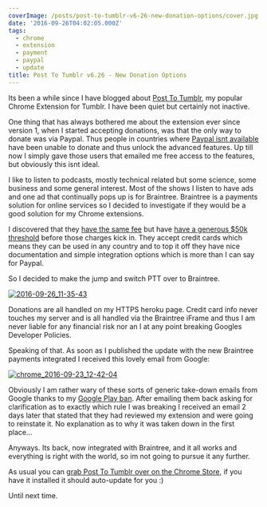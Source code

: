 ```yaml
---
coverImage: /posts/post-to-tumblr-v6-26-new-donation-options/cover.jpg
date: '2016-09-26T04:02:05.000Z'
tags:
  - chrome
  - extension
  - payment
  - paypal
  - update
title: Post To Tumblr v6.26 - New Donation Options
---
```


Its been a while since I have blogged about [Post To Tumblr](https://chrome.google.com/webstore/detail/post-to-tumblr/dbpicbbcpanckagpdjflgojlknomoiah), my popular Chrome Extension for Tumblr. I have been quiet but certainly not inactive.

<!-- more -->

One thing that has always bothered me about the extension ever since version 1, when I started accepting donations, was that the only way to donate was via Paypal. Thus people in countries where [Paypal isnt available](https://smallbusiness.chron.com/country-doesnt-work-paypal-66099.html) have been unable to donate and thus unlock the advanced features. Up till now I simply gave those users that emailed me free access to the features, but obviously this isnt ideal.

I like to listen to podcasts, mostly technical related but some science, some business and some general interest. Most of the shows I listen to have ads and one ad that continually pops up is for Braintree. Braintree is a payments solution for online services so I decided to investigate if they would be a good solution for my Chrome extensions.

I discovered that they [have the same fee](https://www.braintreepayments.com/braintree-pricing) but have [have a generous \$50k threshold](https://www.braintreepayments.com/braintree-pricing) before those charges kick in. They accept credit cards which means they can be used in any country and to top it off they have nice documentation and simple integration options which is more than I can say for Paypal.

So I decided to make the jump and switch PTT over to Braintree.

[![2016-09-26_11-35-43](https://www.mikecann.co.uk/wp-content/uploads/2016/09/2016-09-26_11-35-43.gif)](https://www.mikecann.co.uk/wp-content/uploads/2016/09/2016-09-26_11-35-43.gif)

Donations are all handled on my HTTPS heroku page. Credit card info never touches my server and is all handled via the Braintree iFrame and thus I am never liable for any financial risk nor an I at any point breaking Googles Developer Policies.

Speaking of that. As soon as I published the update with the new Braintree payments integrated I received this lovely email from Google:

[![chrome_2016-09-23_12-42-04](https://www.mikecann.co.uk/wp-content/uploads/2016/09/chrome_2016-09-23_12-42-04.png)](https://www.mikecann.co.uk/wp-content/uploads/2016/09/chrome_2016-09-23_12-42-04.png)

Obviously I am rather wary of these sorts of generic take-down emails from Google thanks to my [Google Play ban](https://www.mikecann.co.uk/misc/why-i-probably-wont-be-making-another-mobile-game-ever-again/). After emailing them back asking for clarification as to exactly which rule I was breaking I received an email 2 days later that stated that they had reviewed my extension and were going to reinstate it. No explanation as to why it was taken down in the first place...

Anyways. Its back, now integrated with Braintree, and it all works and everything is right with the world, so im not going to pursue it any further.

As usual you can [grab Post To Tumblr over on the Chrome Store](https://chrome.google.com/webstore/detail/post-to-tumblr/dbpicbbcpanckagpdjflgojlknomoiah), if you have it installed it should auto-update for you :)

Until next time.
